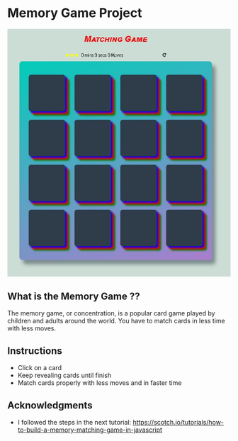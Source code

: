 # Memory Game Project

![Capture](img/Capture.JPG) 

## What is the Memory Game ??

The memory game, or concentration, is a popular card game played by children and adults around the world. You have to match cards in less time with less moves.


## Instructions

* Click on a card
* Keep revealing cards until finish
* Match cards properly with less moves and in faster time

## Acknowledgments

 * I followed the steps in the next tutorial: https://scotch.io/tutorials/how-to-build-a-memory-matching-game-in-javascript
 
